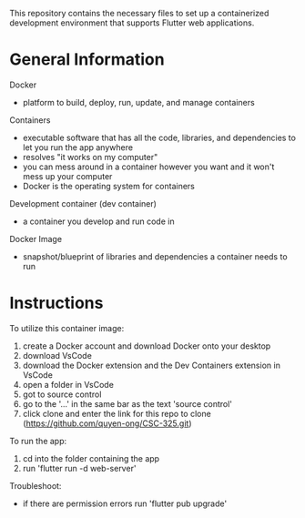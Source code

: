 This repository contains the necessary files to set up a containerized development environment that supports Flutter web applications.

# General Information
Docker
- platform to build, deploy, run, update, and manage containers

Containers
- executable software that has all the code, libraries, and dependencies to let you run the app anywhere
- resolves "it works on my computer"
- you can mess around in a container however you want and it won't mess up your computer
- Docker is the operating system for containers

Development container (dev container)
- a container you develop and run code in
 
Docker Image
- snapshot/blueprint of libraries and dependencies a container needs to run


# Instructions
To utilize this container image:
  1. create a Docker account and download Docker onto your desktop
  2. download VsCode
  3. download the Docker extension and the Dev Containers extension in VsCode
  4. open a folder in VsCode
  5. got to source control
  6. go to the '...' in the same bar as the text 'source control'
  7. click clone and enter the link for this repo to clone (https://github.com/quyen-ong/CSC-325.git)

To run the app:
  1. cd into the folder containing the app
  2. run 'flutter run -d web-server'

Troubleshoot:
- if there are permission errors run 'flutter pub upgrade'
